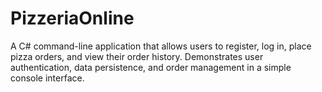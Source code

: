 # PizzeriaOnline
A C# command-line application that allows users to register, log in, place pizza orders, and view their order history. Demonstrates user authentication, data persistence, and order management in a simple console interface.
